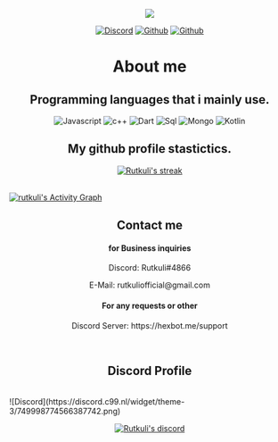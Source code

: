 <p align="center">
  <a href="https://rutkuli.is-a.dev/">
    <img src="https://user-images.githubusercontent.com/44347946/125663447-285e0715-057d-42fa-a173-d313aa7f8ab9.png"></a>
</p>
<p align="center">
    <a href="https://discordapp.com/users/749998774566387742">
   <img alt="Discord" src="https://img.shields.io/badge/Discord-Rutkuli%234866-7289DA?style=for-the-badge&logo=discord&logoColor=7289DA&logoWidth=20&labelColor=000'"></a>  
  <a href="https://github.com/rutkuli">
   <img alt="Github" src="https://img.shields.io/github/followers/Rutkuli?color=1DA1F2&logo=github&label=Followers&style=for-the-badge"></a>   
   <a href="https://rutkuli.is-a.dev/">
   <img alt="Github" src="https://img.shields.io/website?label=rutkuli.is-a.dev&style=for-the-badge&url=https://rutkuli.is-a.dev/"></a> 
</p>

<h1 align="center">About me</h1>

<h2 align="center">Programming languages that i mainly use.</h2>
<p align="center">
  <img alt="Javascript" src="https://img.shields.io/badge/-JavaScript-090909?style=for-the-badge&logo=JavaScript&logoColor=E9D54D"></a> 
  <img alt="c++" src="https://img.shields.io/badge/-C++-090909?style=for-the-badge&logo=C%2b%2b&logoColor=6296CC"></a> 
  <img alt="Dart" src="https://img.shields.io/badge/-Dart-090909?style=for-the-badge&logo=dart&logoColor=097CDB"></a>    
  <img alt="Sql" src="https://img.shields.io/badge/-Sql-090909?style=for-the-badge&logo=mysql&logoColor=00648B"></a> 
  <img alt="Mongo" src="https://img.shields.io/badge/-MongoDB-090909?style=for-the-badge&logo=MongoDB&logoColor=00648B"></a> 
  <img alt="Kotlin" src="https://img.shields.io/badge/-Kotlin-090909?style=for-the-badge&logo=Kotlin&logoColor=00648B"></a> 
</p>



<h2 align="center">My github profile stastictics.</h2>

<p align="center">
    <a href="https://github.com/rutkuli">
        <img title="Rutkuli stats" alt="Rutkuli's streak" src="https://github-readme-streak-stats.herokuapp.com/?user=Rutkuli&theme=dark&hide_border=true&stroke=f53b3b"/>
    </a>
</p><br>
<a href="https://github.com/rutkuli"><img alt="rutkuli's Activity Graph" src="https://activity-graph.herokuapp.com/graph?username=rutkuli&bg_color=0D1117&color=eca15b&line=eca15b&point=FFFFFF&hide_border=true" /></a>
<h2 align="center">Contact me</h2>
<h4 align="center">for Business inquiries</h4>
<p align="center">Discord: Rutkuli#4866</p>
<p align="center">E-Mail: rutkuliofficial@gmail.com</p>
<h4 align="center">For any requests or other</h4>
<p align="center">Discord Server: https://hexbot.me/support</p>
</pre><br>


<h2 align="center">Discord Profile</h2><br>
  ![Discord](https://discord.c99.nl/widget/theme-3/749998774566387742.png)
  <p align="center">
    <a href="https://rutkuli.is-a.dev/">
        <img title="Rutkuli discord" alt="Rutkuli's discord" src="https://discord.c99.nl/widget/theme-3/749998774566387742.png"/>
    </a>
</p>

<!--
**rutkuli/rutkuli** is a ✨ _special_ ✨ repository because its `README.md` (this file) appears on your GitHub profile.


